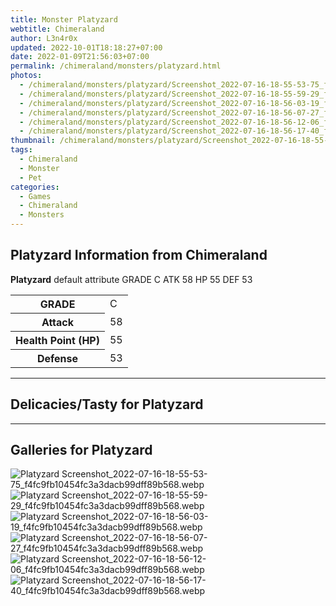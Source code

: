 ```yaml
---
title: Monster Platyzard
webtitle: Chimeraland
author: L3n4r0x
updated: 2022-10-01T18:18:27+07:00
date: 2022-01-09T21:56:03+07:00
permalink: /chimeraland/monsters/platyzard.html
photos:
  - /chimeraland/monsters/platyzard/Screenshot_2022-07-16-18-55-53-75_f4fc9fb10454fc3a3dacb99dff89b568.webp
  - /chimeraland/monsters/platyzard/Screenshot_2022-07-16-18-55-59-29_f4fc9fb10454fc3a3dacb99dff89b568.webp
  - /chimeraland/monsters/platyzard/Screenshot_2022-07-16-18-56-03-19_f4fc9fb10454fc3a3dacb99dff89b568.webp
  - /chimeraland/monsters/platyzard/Screenshot_2022-07-16-18-56-07-27_f4fc9fb10454fc3a3dacb99dff89b568.webp
  - /chimeraland/monsters/platyzard/Screenshot_2022-07-16-18-56-12-06_f4fc9fb10454fc3a3dacb99dff89b568.webp
  - /chimeraland/monsters/platyzard/Screenshot_2022-07-16-18-56-17-40_f4fc9fb10454fc3a3dacb99dff89b568.webp
thumbnail: /chimeraland/monsters/platyzard/Screenshot_2022-07-16-18-55-53-75_f4fc9fb10454fc3a3dacb99dff89b568.webp
tags:
  - Chimeraland
  - Monster
  - Pet
categories:
  - Games
  - Chimeraland
  - Monsters
---
```


<section id="bootstrap-wrapper"><link rel="stylesheet" href="https://cdn.statically.io/gh/dimaslanjaka/Web-Manajemen/40ac3225/css/bootstrap-4.5-wrapper.css"/><h1>Platyzard Information from Chimeraland</h1><p><b>Platyzard</b> default attribute GRADE C ATK 58 HP 55 DEF 53<table><tr><th>GRADE</th><td>C</td></tr><tr><th>Attack</th><td>58</td></tr><tr><th>Health Point (HP)</th><td>55</td></tr><tr><th>Defense</th><td>53</td></tr></table></p><hr/><h2>Delicacies/Tasty for Platyzard</h2><hr/><div id="gallery"><h2>Galleries for Platyzard</h2><div class="row"><div class="col-lg-6 col-12"><img src="/chimeraland/monsters/platyzard/Screenshot_2022-07-16-18-55-53-75_f4fc9fb10454fc3a3dacb99dff89b568.webp" alt="Platyzard Screenshot_2022-07-16-18-55-53-75_f4fc9fb10454fc3a3dacb99dff89b568.webp"/></div><div class="col-lg-6 col-12"><img src="/chimeraland/monsters/platyzard/Screenshot_2022-07-16-18-55-59-29_f4fc9fb10454fc3a3dacb99dff89b568.webp" alt="Platyzard Screenshot_2022-07-16-18-55-59-29_f4fc9fb10454fc3a3dacb99dff89b568.webp"/></div><div class="col-lg-6 col-12"><img src="/chimeraland/monsters/platyzard/Screenshot_2022-07-16-18-56-03-19_f4fc9fb10454fc3a3dacb99dff89b568.webp" alt="Platyzard Screenshot_2022-07-16-18-56-03-19_f4fc9fb10454fc3a3dacb99dff89b568.webp"/></div><div class="col-lg-6 col-12"><img src="/chimeraland/monsters/platyzard/Screenshot_2022-07-16-18-56-07-27_f4fc9fb10454fc3a3dacb99dff89b568.webp" alt="Platyzard Screenshot_2022-07-16-18-56-07-27_f4fc9fb10454fc3a3dacb99dff89b568.webp"/></div><div class="col-lg-6 col-12"><img src="/chimeraland/monsters/platyzard/Screenshot_2022-07-16-18-56-12-06_f4fc9fb10454fc3a3dacb99dff89b568.webp" alt="Platyzard Screenshot_2022-07-16-18-56-12-06_f4fc9fb10454fc3a3dacb99dff89b568.webp"/></div><div class="col-lg-6 col-12"><img src="/chimeraland/monsters/platyzard/Screenshot_2022-07-16-18-56-17-40_f4fc9fb10454fc3a3dacb99dff89b568.webp" alt="Platyzard Screenshot_2022-07-16-18-56-17-40_f4fc9fb10454fc3a3dacb99dff89b568.webp"/></div></div></div></section>